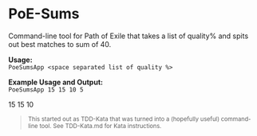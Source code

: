 # PoE-Sums  
Command-line tool for Path of Exile that takes a list of quality% and spits out best matches to sum of 40. 


**Usage:**  
`PoeSumsApp <space separated list of quality %>`


**Example Usage and Output:**  
`PoeSumsApp 15 15 10 5`

15 15 10


> <sub>This started out as TDD-Kata that was turned into a (hopefully useful) command-line tool.
See TDD-Kata.md for Kata instructions.</sub>  
